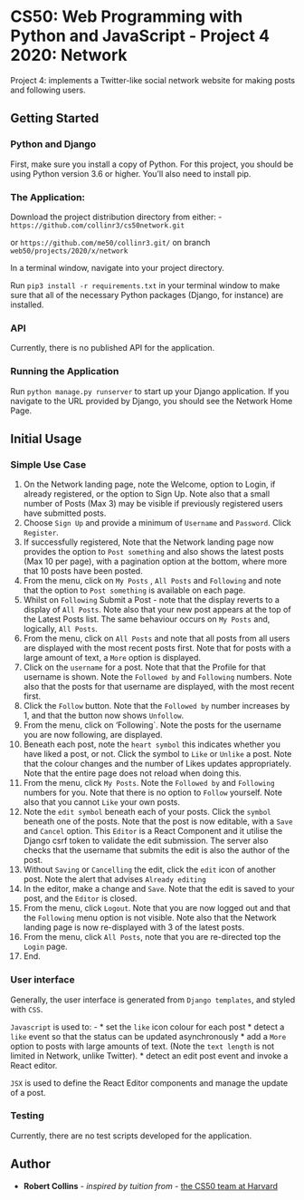 # CS50: Web Programming with Python and JavaScript - Project 4 2020: Network

Project 4: implements a Twitter-like social network website for making posts and following users.

## Getting Started

### Python and Django

First, make sure you install a copy of Python. For this project, you should be using Python version 3.6 or higher.
You’ll also need to install pip.

### The Application:

Download the project distribution directory from either: -
  `https://github.com/collinr3/cs50network.git`
  
  or
  `https://github.com/me50/collinr3.git/` on branch `web50/projects/2020/x/network`

In a terminal window, navigate into your project directory.

Run `pip3 install -r requirements.txt` in your terminal window to make sure that all of the necessary Python packages (Django, for instance) are installed.

### API

Currently, there is no published API for the application.

### Running the Application

Run `python manage.py runserver` to start up your Django application.
If you navigate to the URL provided by Django, you should see the Network Home Page.

## Initial Usage

### Simple Use Case
1. On the Network landing page, note the Welcome, option to Login, if already registered, or the option to Sign Up. Note also that a small number of Posts (Max 3) may be visible if previously registered users have submitted posts.
2. Choose `Sign Up` and provide a minimum of `Username` and `Password`. Click `Register`.
3. If successfully registered, Note that the Network landing page now provides the option to `Post something` and also shows the latest posts (Max 10 per page), with a pagination option at the bottom, where more that 10 posts have been posted.
4. From the menu, click on `My Posts` , `All Posts` and `Following` and note that the option to `Post something` is available on each page.
5. Whilst on `Following` Submit a Post - note that  the display reverts to a display of `All Posts`. Note also that your new post appears at the top of the Latest Posts list. The same behaviour occurs on `My Posts` and, logically,  `All Posts`.
6. From the menu, click on `All Posts` and note that all posts from all users are displayed with the most recent posts first. Note that for posts with a large amount of text, a `More` option is displayed.
7. Click on the `username` for a post. Note that that the Profile for that username is shown. Note the `Followed by` and `Following`  numbers. Note also that the posts for that username are displayed, with the most recent first.
8. Click the `Follow` button. Note that the `Followed by` number increases by 1, and that the button now shows `Unfollow`.
9. From the menu, click on ‘Following`. Note the posts for the username you are now following, are displayed.
10. Beneath each post, note the `heart symbol` this indicates whether you have liked a post, or not. Click the symbol to `Like` or `Unlike` a post. Note that the colour changes and the number of Likes updates appropriately. Note that the entire page  does not reload when doing this.
11. From the menu, click `My Posts`. Note the `Followed by` and `Following`  numbers for you. Note that there is no option to `Follow` yourself. Note also that you cannot `Like` your own posts.
12. Note the `edit symbol` beneath each of your posts. Click the `symbol` beneath one of the posts. Note that the post is now editable, with a `Save` and `Cancel` option. This `Editor` is a React Component and it utilise the Django csrf token to validate the edit submission. The server also checks that the username that submits the edit is also the author of the post. 
13. Without `Saving` or `Cancelling` the edit, click the `edit` icon of another post. Note the alert that advises `Already editing`
14. In the editor, make a change and `Save`. Note that the edit is saved to your post, and the `Editor` is closed.
15. From the menu, click `Logout`. Note that you are now logged out and that the `Following` menu option is not visible. Note also that the Network landing page is now re-displayed with 3 of the latest posts.
16. From the menu, click `All Posts`, note that you are re-directed top the `Login` page.
17. End.

### User interface

Generally, the user interface is generated from `Django templates`, and styled with `CSS`.

`Javascript` is used to: -
    * set the `like` icon colour for each post
    * detect a `like` event so that the status can be updated asynchronously
    * add a `More` option to posts with large amounts of text. (Note the `text length` is not limited in Network, unlike Twitter).
    * detect an edit post event and invoke a React editor.
    
`JSX` is used to define the React Editor components and manage the update of a post. 

### Testing

Currently, there are no test scripts developed for the application.


## Author

* **Robert Collins** - *inspired by tuition from* - [the CS50 team at Harvard](https://cs50.harvard.edu/web/)